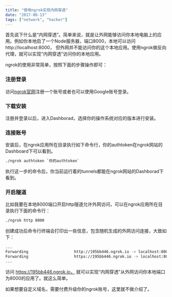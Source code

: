 ```yaml
---
title: "使用ngrok实现内网穿透"
date: "2017-08-13"
tags: ["network", "hacker"]
---
```


首先说下什么是“内网穿透”。简单来说，就是让外网能够访问你本地电脑上的应用。例如你本地启了一个Node服务器，端口8000，本地可以访问 http://localhost:8000，
但外网并不能访问你的这个本地应用。使用ngrok做反向代理，就可以实现“内网穿透”访问你的本地应用。

ngrok的使用非常简单，按照下面的步骤操作即可：

### 注册登录

访问[ngrok官网](https://ngrok.com/)注册一个账号或者也可以使用Google账号登录。

### 下载安装

注册并登录以后，进入Dashborad，选择你的操作系统对应的版本进行安装。

### 连接账号

安装后，在ngrok应用所在目录执行如下命令行，你的authtoken在ngrok网站的Dashboard下可以看到。

```bash
./ngrok authtoken `你的authtoken`
```

执行这一步的命令后，你当前运行着的tunnels都能在ngrok网站的Dashborad下看到。

### 开启隧道

比如我要在本地8000端口开启http隧道允许外网访问，可以在ngrok应用所在目录执行下面的命令行：

```bash
./ngrok http 8000
```

创建成功后命令行终端会打印出一些信息，包含随机生成的外网访问连接，大致如下：

```bash
...
Forwarding                    http://195bb446.ngrok.io -> localhost:8000
Forwarding                    https://195bb446.ngrok.io -> localhost:8000
...
```
访问 https://195bb446.ngrok.io，
就可以实现“内网穿透”从外网访问你本地端口为8000的应用了。就这么简单。

如果想要自定义域名，需要付费升级你的ngrok账号，这里就不做介绍了。

